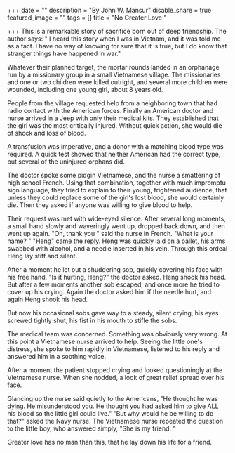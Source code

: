 +++
date = ""
description = "By John W. Mansur"
disable_share = true
featured_image = ""
tags = []
title = "No Greater Love  "

+++
This is a remarkable story of sacrifice born out of deep friendship. The author says: " I heard this story when I was in Vietnam, and it was told me as a fact. I have no way of knowing for sure that it is true, but I do know that stranger things have happened in war."

Whatever their planned target, the mortar rounds landed in an orphanage run by a missionary group in a small Vietnamese village. The missionaries and one or two children were killed outright, and several more children were wounded, including one young girl, about 8 years old.

People from the village requested help from a neighboring town that had radio contact with the American forces. Finally an American doctor and nurse arrived in a Jeep with only their medical kits. They established that the girl was the most critically injured. Without quick action, she would die of shock and loss of blood.

A transfusion was imperative, and a donor with a matching blood type was required. A quick test showed that neither American had the correct type, but several of the uninjured orphans did.

The doctor spoke some pidgin Vietnamese, and the nurse a smattering of high school French. Using that combination, together with much impromptu sign language, they tried to explain to their young, frightened audience, that unless they could replace some of the girl's lost blood, she would certainly die. Then they asked if anyone was willing to give blood to help.

Their request was met with wide-eyed silence. After several long moments, a small hand slowly and waveringly went up, dropped back down, and then went up again. "Oh, thank you " said the nurse in French. "What is your name? " "Heng" came the reply. Heng was quickly laid on a pallet, his arms swabbed with alcohol, and a needle inserted in his vein. Through this ordeal Heng lay stiff and silent.

After a moment he let out a shuddering sob, quickly covering his face with his free hand. "Is it hurting, Heng?" the doctor asked. Heng shook his head. But after a few moments another sob escaped, and once more he tried to cover up his crying. Again the doctor asked him if the needle hurt, and again Heng shook his head.

But now his occasional sobs gave way to a steady, silent crying, his eyes screwed tightly shut, his fist in his mouth to stifle the sobs.

The medical team was concerned. Something was obviously very wrong. At this point a Vietnamese nurse arrived to help. Seeing the little one's distress, she spoke to him rapidly in Vietnamese, listened to his reply and answered him in a soothing voice.

After a moment the patient stopped crying and looked questioningly at the Vietnamese nurse. When she nodded, a look of great relief spread over his face.

Glancing up the nurse said quietly to the Americans, "He thought he was dying. He misunderstood you. He thought you had asked him to give ALL his blood so the little girl could live." "But why would he be willing to do that?" asked the Navy nurse. The Vietnamese nurse repeated the question to the little boy, who answered simply, "She is my friend. "

Greater love has no man than this, that he lay down his life for a friend.